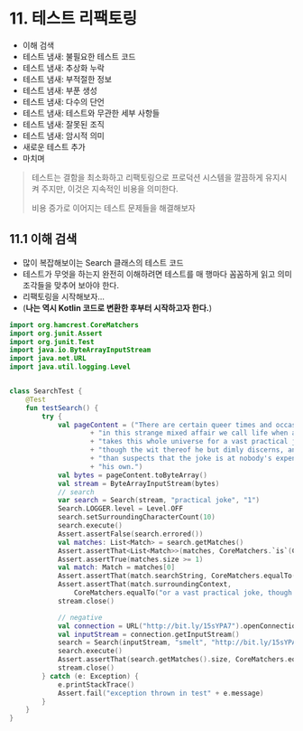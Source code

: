 # 11. 테스트 리팩토링

- 이해 검색
- 테스트 냄새: 불필요한 테스트 코드
- 테스트 냄새: 추상화 누락
- 테스트 냄새: 부적절한 정보
- 테스트 냄새: 부푼 생성
- 테스트 냄새: 다수의 단언
- 테스트 냄새: 테스트와 무관한 세부 사항들
- 테스트 냄새: 잘못된 조직
- 테스트 냄새: 암시적 의미
- 새로운 테스트 추가
- 마치며

> 테스트는 결함을 최소화하고 리팩토링으로 프로덕션 시스템을 깔끔하게 유지시켜 주지만, 이것은 지속적인 비용을 의미한다.
> 
> 비용 증가로 이어지는 테스트 문제들을 해결해보자 

## 11.1 이해 검색
- 많이 복잡해보이는 Search 클래스의 테스트 코드
- 테스트가 무엇을 하는지 완전히 이해하려면 테스트를 매 행마다 꼼꼼하게 읽고 의미 조각들을 맞추어 보아야 한다.
- 리팩토링을 시작해보자...
- (**나는 역시 Kotlin 코드로 변환한 후부터 시작하고자 한다.**)

```kotlin
import org.hamcrest.CoreMatchers
import org.junit.Assert
import org.junit.Test
import java.io.ByteArrayInputStream
import java.net.URL
import java.util.logging.Level


class SearchTest {
    @Test
    fun testSearch() {
        try {
            val pageContent = ("There are certain queer times and occasions "
                    + "in this strange mixed affair we call life when a man "
                    + "takes this whole universe for a vast practical joke, "
                    + "though the wit thereof he but dimly discerns, and more "
                    + "than suspects that the joke is at nobody's expense but "
                    + "his own.")
            val bytes = pageContent.toByteArray()
            val stream = ByteArrayInputStream(bytes)
            // search
            var search = Search(stream, "practical joke", "1")
            Search.LOGGER.level = Level.OFF
            search.setSurroundingCharacterCount(10)
            search.execute()
            Assert.assertFalse(search.errored())
            val matches: List<Match> = search.getMatches()
            Assert.assertThat<List<Match>>(matches, CoreMatchers.`is`(CoreMatchers.notNullValue()))
            Assert.assertTrue(matches.size >= 1)
            val match: Match = matches[0]
            Assert.assertThat(match.searchString, CoreMatchers.equalTo("practical joke"))
            Assert.assertThat(match.surroundingContext,
                CoreMatchers.equalTo("or a vast practical joke, though t"))
            stream.close()

            // negative
            val connection = URL("http://bit.ly/15sYPA7").openConnection()
            val inputStream = connection.getInputStream()
            search = Search(inputStream, "smelt", "http://bit.ly/15sYPA7")
            search.execute()
            Assert.assertThat(search.getMatches().size, CoreMatchers.equalTo(0))
            stream.close()
        } catch (e: Exception) {
            e.printStackTrace()
            Assert.fail("exception thrown in test" + e.message)
        }
    }
}
```

